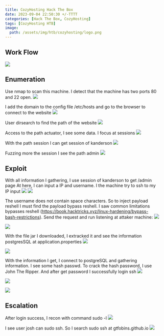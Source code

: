 ```yaml
---
title: CozyHosting Hack The Box 
date: 2023-09-04 22:50:30 +/-TTTT
categories: [Hack The Box, CozyHosting]
tags: [CozyHosting HTB] 
image:
  path: /assets/img/htb/cozyhosting/logo.png
---
```



## Work Flow
![]( /assets/img/htb/cozyhosting/workflow.png)

## Enumeration
 Use nmap to scan this machine. I detect that the machine has two ports 80 and 22 open.
![]( /assets/img/htb/cozyhosting/nmap.png)

 I add the domain to the config file /etc/hosts and go to the browser to connect to the website
![]( /assets/img/htb/cozyhosting/website.png)

 User dirsearch to find the path of the website
![]( /assets/img/htb/cozyhosting/dir.png)

 Access to the path actuator, I see some data. I focus at sessions
![]( /assets/img/htb/cozyhosting/actuator.png)

 With the path session I can get session of kanderson
![]( /assets/img/htb/cozyhosting/session.png)

 Fuzzing more the session I see the path admin
![]( /assets/img/htb/cozyhosting/ffuf.png)



## Exploit
 With all information I gathering, I use session of kanderson to get /admin page
 At here, I can input a IP and username. I the machine try to ssh to my IP input
![]( /assets/img/htb/cozyhosting/loginWithSession.png)
![]( /assets/img/htb/cozyhosting/insertPayload.png)

The username does not contain space characters. So to inject payload reshell I must find the payload bypass reshell.
I saw common limitations bypasses reshell (https://book.hacktricks.xyz/linux-hardening/bypass-bash-restrictions).
Send the request and run listening at attaker machine:
![]( /assets/img/htb/cozyhosting/payload.png)

![]( /assets/img/htb/cozyhosting/nc.png)

  With the file jar I downloaded, I extracked it and see the information postgresSQL at application.properties
![]( /assets/img/htb/cozyhosting/extractFile.png)

![]( /assets/img/htb/cozyhosting/getInfo-psql.png)

 With the information I get, I connect to postgreSQL and gathering information. I see some hash passwd.
 To crack the hash password, I use John The Ripper. And after get password I successfully login ssh
![]( /assets/img/htb/cozyhosting/hashPasswd.png)

![]( /assets/img/htb/cozyhosting/crackPasswd.png)

![]( /assets/img/htb/cozyhosting/ssh.png)

## Escalation
 After login success, I recon with command sudo -l
 ![]( /assets/img/htb/cozyhosting/reconRoot.png)

 I see user josh can sudo ssh. So I search sudo ssh at gtfobins.github.io
 ![]( /assets/img/htb/cozyhosting/root.png)